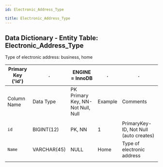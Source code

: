 ```yaml
---
id: Electronic_Address_Type

title: Electronic_Address_Type
---
```


## Data Dictionary - Entity Table: Electronic_Address_Type

Type of electronic address: business, home

| Primary Key ('id')|.|ENGINE = InnoDB|.|.|
|---|---|---|---|---|
|Column Name|Data Type|PK Primary Key, NN-Not Null, Null|Example|Comments|
||
|`id`|BIGINT(12)|PK, NN|1|PrimaryKey-ID, Not Null (auto creates)|
|`Name`|VARCHAR(45)|NULL|Home|Type of electronic address|
||
